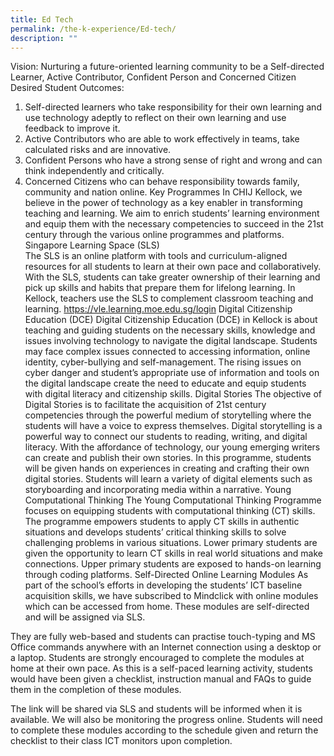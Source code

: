 ```yaml
---
title: Ed Tech
permalink: /the-k-experience/Ed-tech/
description: ""
---
```

Vision: 
Nurturing a future-oriented learning community to be a Self-directed Learner, Active Contributor, Confident Person and Concerned Citizen
Desired Student Outcomes:
1. Self-directed learners who take responsibility for their own learning and use technology adeptly to reflect on their own learning and use feedback to improve it.
2. Active Contributors who are able to work effectively in teams, take calculated risks and are innovative.
3. Confident Persons who have a strong sense of right and wrong and can think independently and critically.
4. Concerned Citizens who can behave responsibility towards family, community and nation online.
Key Programmes
In CHIJ Kellock, we believe in the power of technology as a key enabler in transforming teaching and learning. We aim to enrich students’ learning environment and equip them with the necessary competencies to succeed in the 21st century through the various online programmes and platforms.
Singapore Learning Space (SLS)  
The SLS is an online platform with tools and curriculum-aligned resources for all students to learn at their own pace and collaboratively. With the SLS, students can take greater ownership of their learning and pick up skills and habits that prepare them for lifelong learning. In Kellock, teachers use the SLS to complement classroom teaching and learning.
https://vle.learning.moe.edu.sg/login
Digital Citizenship Education (DCE)
Digital Citizenship Education (DCE) in Kellock is about teaching and guiding students on the necessary skills, knowledge and issues involving technology to navigate the digital landscape. Students may face complex issues connected to accessing information, online identity, cyber-bullying and self-management. The rising issues on cyber danger and student’s appropriate use of information and tools on the digital landscape create the need to educate and equip students with digital literacy and citizenship skills.
Digital Stories
The objective of Digital Stories is to facilitate the acquisition of 21st century competencies through the powerful medium of storytelling where the students will have a voice to express themselves. Digital storytelling is a powerful way to connect our students to reading, writing, and digital literacy. With the affordance of technology, our young emerging writers can create and publish their own stories. In this programme, students will be given hands on experiences in creating and crafting their own digital stories. Students will learn a variety of digital elements such as storyboarding and incorporating media within a narrative.
Young Computational Thinking
The Young Computational Thinking Programme focuses on equipping students with computational thinking (CT) skills. The programme empowers students to apply CT skills in authentic situations and develops students’ critical thinking skills to solve challenging problems in various situations. Lower primary students are given the opportunity to learn CT skills in real world situations and make connections. Upper primary students are exposed to hands-on learning through coding platforms.
Self-Directed Online Learning Modules 
As part of the school’s efforts in developing the students’ ICT baseline acquisition skills, we have subscribed to Mindclick with online modules which can be accessed  from home. These modules are self-directed and will be assigned via SLS.

They are fully web-based and students can practise touch-typing and MS Office commands anywhere with an Internet connection using a desktop or a laptop. Students are strongly encouraged to complete the modules at home at their own pace. As this is a self-paced learning activity, students would have been given a checklist, instruction manual and FAQs to guide them in the completion of these modules.

The link will be shared via SLS and students will be informed when it is available. We will also be monitoring the progress online. Students will need to complete these modules according to the schedule given and return the checklist to their class  ICT monitors upon completion.

